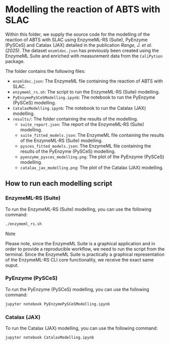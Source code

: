 # Modelling the reaction of ABTS with SLAC

Within this folder, we supply the source code for the modelling of the reaction of ABTS with SLAC using EnzymeML-RS (Suite), PyEnzyme (PySCeS) and Catalax (JAX) detailed in the publication *Range, J. et al. (2025)*. The dataset `enzmldoc.json` has previously been created using the EnzymeML Suite and enriched with measurement data from the `CaliPytion` package.

The folder contains the following files:

- `enzmldoc.json`: The EnzymeML file containing the reaction of ABTS with SLAC.
- `enzymeml_rs.sh`: The script to run the EnzymeML-RS (Suite) modelling.
- `PyEnzymePySCeSModelling.ipynb`: The notebook to run the PyEnzyme (PySCeS) modelling.
- `CatalaxModelling.ipynb`: The notebook to run the Catalax (JAX) modelling.
- `results/`: The folder containing the results of the modelling.
  - `suite_report.json`: The report of the EnzymeML-RS (Suite) modelling.
  - `suite_fitted_models.json`: The EnzymeML file containing the results of the EnzymeML-RS (Suite) modelling.
  - `pysces_fitted_models.json`: The EnzymeML file containing the results of the PyEnzyme (PySCeS) modelling.
  - `pyenzyme_pysces_modelling.png`: The plot of the PyEnzyme (PySCeS) modelling.
  - `catalax_jax_modelling.png`: The plot of the Catalax (JAX) modelling.

## How to run each modelling script

### EnzymeML-RS (Suite)

To run the EnzymeML-RS (Suite) modelling, you can use the following command:

```bash
./enzymeml_rs.sh
```

> [!NOTE]
> Please note, since the EnzymeML Suite is a graphical application and in order to provide
> a reproducible workflow, we need to run the script from the terminal. Since the EnzymeML Suite
> is practically a graphical representation of the EnzymeML-RS CLI core functionality, we
> receive the exact same ouput.

### PyEnzyme (PySCeS)

To run the PyEnzyme (PySCeS) modelling, you can use the following command:

```bash
jupyter notebook PyEnzymePySCeSModelling.ipynb
```

### Catalax (JAX)

To run the Catalax (JAX) modelling, you can use the following command:

```bash
jupyter notebook CatalaxModelling.ipynb
```
